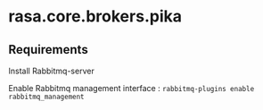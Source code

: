 # rasa.core.brokers.pika

## Requirements

   Install Rabbitmq-server
    
   Enable Rabbitmq management interface : `rabbitmq-plugins enable rabbitmq_management`
